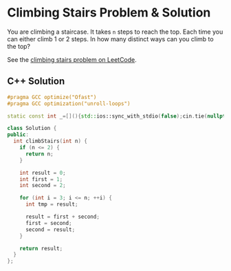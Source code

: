 # Climbing Stairs Problem & Solution

You are climbing a staircase.
It takes `n` steps to reach the top.
Each time you can either climb 1 or 2 steps. In how many distinct ways can you climb to the top?

See the [climbing stairs problem on LeetCode](https://leetcode.com/problems/climbing-stairs).

## C++ Solution

```cpp
#pragma GCC optimize("Ofast")
#pragma GCC optimization("unroll-loops")

static const int _=[](){std::ios::sync_with_stdio(false);cin.tie(nullptr);cout.tie(nullptr);return 0;}();

class Solution {
public:
  int climbStairs(int n) {
    if (n <= 2) {
      return n;
    }

    int result = 0;
    int first = 1;
    int second = 2;

    for (int i = 3; i <= n; ++i) {
      int tmp = result;

      result = first + second;
      first = second;
      second = result;
    }

    return result;
  }
};
```
